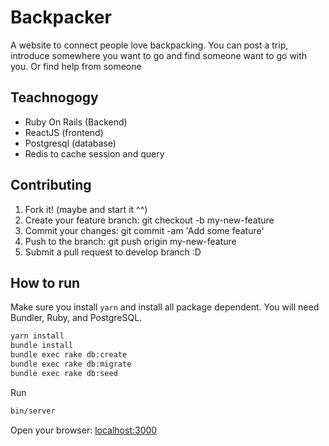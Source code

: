 # Backpacker

A website to connect people love backpacking.
You can post a trip, introduce somewhere you want to go and find someone want to go with you. Or find help from someone

## Teachnogogy

- Ruby On Rails (Backend)
- ReactJS (frontend)
- Postgresql (database)
- Redis to cache session and query

## Contributing

1. Fork it! (maybe and start it ^^)
2. Create your feature branch: git checkout -b my-new-feature
3. Commit your changes: git commit -am 'Add some feature'
4. Push to the branch: git push origin my-new-feature
5. Submit a pull request to develop branch :D

## How to run

Make sure you install `yarn` and install all package dependent. You will need Bundler, Ruby, and PostgreSQL.

```bash
yarn install
bundle install
bundle exec rake db:create
bundle exec rake db:migrate
bundle exec rake db:seed
```

Run
```bash
bin/server
```

Open your browser: [localhost:3000](http://localhost:3000/)

